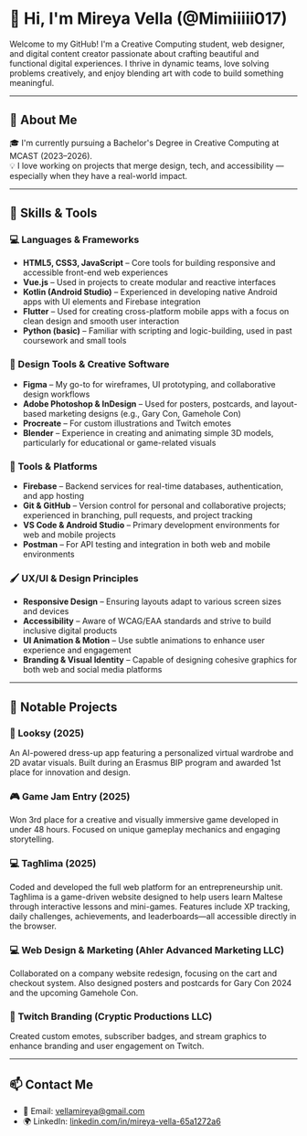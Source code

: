 # 👋 Hi, I'm Mireya Vella (@Mimiiiii017)

Welcome to my GitHub! I'm a Creative Computing student, web designer, and digital content creator passionate about crafting beautiful and functional digital experiences. I thrive in dynamic teams, love solving problems creatively, and enjoy blending art with code to build something meaningful.

---

## 💼 About Me

🎓 I'm currently pursuing a Bachelor's Degree in Creative Computing at MCAST (2023–2026).  
💡 I love working on projects that merge design, tech, and accessibility — especially when they have a real-world impact.

---

## 🧠 Skills & Tools

### 💻 Languages & Frameworks
- **HTML5, CSS3, JavaScript** – Core tools for building responsive and accessible front-end web experiences
- **Vue.js** – Used in projects to create modular and reactive interfaces
- **Kotlin (Android Studio)** – Experienced in developing native Android apps with UI elements and Firebase integration
- **Flutter** – Used for creating cross-platform mobile apps with a focus on clean design and smooth user interaction
- **Python (basic)** – Familiar with scripting and logic-building, used in past coursework and small tools

### 🎨 Design Tools & Creative Software
- **Figma** – My go-to for wireframes, UI prototyping, and collaborative design workflows
- **Adobe Photoshop & InDesign** – Used for posters, postcards, and layout-based marketing designs (e.g., Gary Con, Gamehole Con)
- **Procreate** – For custom illustrations and Twitch emotes
- **Blender** – Experience in creating and animating simple 3D models, particularly for educational or game-related visuals

### 🧰 Tools & Platforms
- **Firebase** – Backend services for real-time databases, authentication, and app hosting
- **Git & GitHub** – Version control for personal and collaborative projects; experienced in branching, pull requests, and project tracking
- **VS Code & Android Studio** – Primary development environments for web and mobile projects
- **Postman** – For API testing and integration in both web and mobile environments

### 🖌️ UX/UI & Design Principles
- **Responsive Design** – Ensuring layouts adapt to various screen sizes and devices
- **Accessibility** – Aware of WCAG/EAA standards and strive to build inclusive digital products
- **UI Animation & Motion** – Use subtle animations to enhance user experience and engagement
- **Branding & Visual Identity** – Capable of designing cohesive graphics for both web and social media platforms

---

## 📂 Notable Projects
### 👗 Looksy (2025)
An AI-powered dress-up app featuring a personalized virtual wardrobe and 2D avatar visuals. Built during an Erasmus BIP program and awarded 1st place for innovation and design.

### 🎮 Game Jam Entry (2025)
Won 3rd place for a creative and visually immersive game developed in under 48 hours. Focused on unique gameplay mechanics and engaging storytelling.

### 💻 Tagħlima (2025)
Coded and developed the full web platform for an entrepreneurship unit. Tagħlima is a game-driven website designed to help users learn Maltese through interactive lessons and mini-games. Features include XP tracking, daily challenges, achievements, and leaderboards—all accessible directly in the browser.

### 💻 Web Design & Marketing (Ahler Advanced Marketing LLC)
Collaborated on a company website redesign, focusing on the cart and checkout system. Also designed posters and postcards for Gary Con 2024 and the upcoming Gamehole Con.

### 🎨 Twitch Branding (Cryptic Productions LLC)
Created custom emotes, subscriber badges, and stream graphics to enhance branding and user engagement on Twitch.

---

## 📫 Contact Me

- 📧 Email: vellamireya@gmail.com  
- 🌍 LinkedIn: [linkedin.com/in/mireya-vella-65a1272a6](https://www.linkedin.com/in/mireya-vella-65a1272a6/)  



<!---
Mimiiiii017/Mimiiiii017 is a ✨ special ✨ repository because its `README.md` (this file) appears on your GitHub profile.
You can click the Preview link to take a look at your changes.
--->
